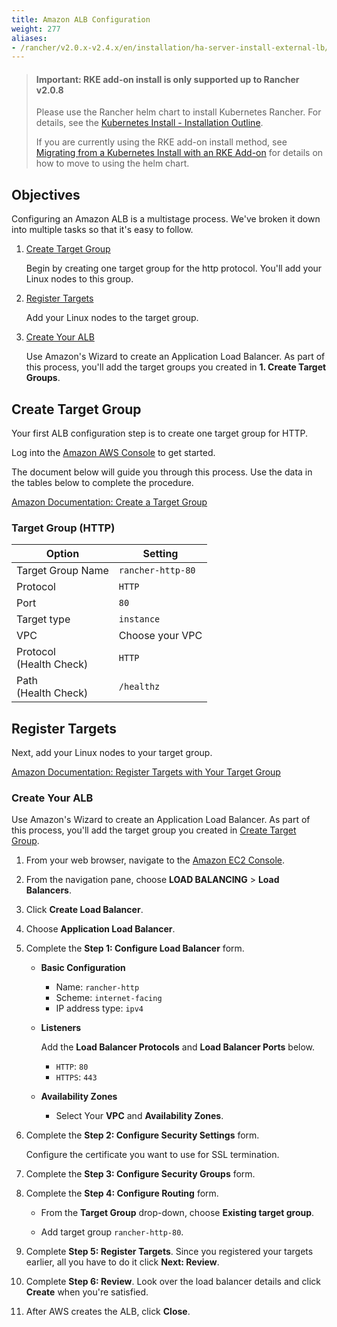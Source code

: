 ```yaml
---
title: Amazon ALB Configuration
weight: 277
aliases:
- /rancher/v2.0.x-v2.4.x/en/installation/ha-server-install-external-lb/alb/
---
```


> #### **Important: RKE add-on install is only supported up to Rancher v2.0.8**
>
>Please use the Rancher helm chart to install Kubernetes Rancher. For details, see the [Kubernetes Install - Installation Outline]({{<baseurl>}}/rancher/v2.0.x-v2.4.x/en/installation/options/helm2/#installation-outline).
>
>If you are currently using the RKE add-on install method, see [Migrating from a Kubernetes Install with an RKE Add-on]({{<baseurl>}}/rancher/v2.0.x-v2.4.x/en/upgrades/upgrades/migrating-from-rke-add-on/) for details on how to move to using the helm chart.

## Objectives

Configuring an Amazon ALB is a multistage process. We've broken it down into multiple tasks so that it's easy to follow.

1. [Create Target Group](#create-target-group)

	Begin by creating one target group for the http protocol. You'll add your Linux nodes to this group.

2. [Register Targets](#register-targets)

	Add your Linux nodes to the target group.

3. [Create Your ALB](#create-your-alb)

	Use Amazon's Wizard to create an Application Load Balancer. As part of this process, you'll add the target groups you created in **1. Create Target Groups**.


## Create Target Group

Your first ALB configuration step is to create one target group for HTTP.

Log into the [Amazon AWS Console](https://console.aws.amazon.com/ec2/) to get started.

The document below will guide you through this process. Use the data in the tables below to complete the procedure.

[Amazon Documentation: Create a Target Group](https://docs.aws.amazon.com/elasticloadbalancing/latest/application/create-target-group.html)

### Target Group (HTTP)

Option                      | Setting
----------------------------|------------------------------------
Target Group Name           | `rancher-http-80`
Protocol                    | `HTTP`
Port                        | `80`
Target type                 | `instance`
VPC                         | Choose your VPC
Protocol<br/>(Health Check) | `HTTP`
Path<br/>(Health Check)     | `/healthz`

## Register Targets

Next, add your Linux nodes to your target group.

[Amazon Documentation: Register Targets with Your Target Group](https://docs.aws.amazon.com/elasticloadbalancing/latest/application/target-group-register-targets.html)

### Create Your ALB

Use Amazon's Wizard to create an Application Load Balancer. As part of this process, you'll add the target group you created in [Create Target Group](#create-target-group).

1. From your web browser, navigate to the [Amazon EC2 Console](https://console.aws.amazon.com/ec2/).

2. From the navigation pane, choose **LOAD BALANCING** > **Load Balancers**.

3. Click **Create Load Balancer**.

4. Choose **Application Load Balancer**.

5. Complete the **Step 1: Configure Load Balancer** form.
	- **Basic Configuration**

	   - Name: `rancher-http`
	   - Scheme: `internet-facing`
	   - IP address type: `ipv4`
	- **Listeners**

		Add the **Load Balancer Protocols** and **Load Balancer Ports** below.
		- `HTTP`: `80`
		- `HTTPS`: `443`

	- **Availability Zones**

	   - Select Your **VPC** and **Availability Zones**.

6. Complete the **Step 2: Configure Security Settings** form.

	Configure the certificate you want to use for SSL termination.

7. Complete the **Step 3: Configure Security Groups** form.

8. Complete the **Step 4: Configure Routing** form.

	- From the **Target Group** drop-down, choose **Existing target group**.

	- Add target group `rancher-http-80`.

9. Complete **Step 5: Register Targets**. Since you registered your targets earlier, all you have to do it click **Next: Review**.

10. Complete **Step 6: Review**. Look over the load balancer details and click **Create** when you're satisfied.

11. After AWS creates the ALB, click **Close**.
